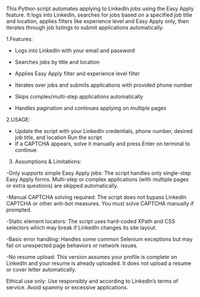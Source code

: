 This Python script automates applying to LinkedIn jobs using the Easy Apply feature. It logs into LinkedIn, searches for jobs based on a specified job title and location, applies filters like experience level and Easy Apply only, then iterates through job listings to submit applications automatically.


1.Features:

- Logs into LinkedIn with your email and password

- Searches jobs by title and location

- Applies Easy Apply filter and experience level filter

- Iterates over jobs and submits applications with provided phone number

- Skips complex/multi-step applications automatically

- Handles pagination and continues applying on multiple pages

2.USAGE:

- Update the script with your LinkedIn credentials, phone number, desired job title, and location
Run the script
- If a CAPTCHA appears, solve it manually and press Enter on terminal to continue.


3. Assumptions & Limitations:

-Only supports simple Easy Apply jobs:
The script handles only single-step Easy Apply forms. Multi-step or complex applications (with multiple pages or extra questions) are skipped automatically.

-Manual CAPTCHA solving required:
The script does not bypass LinkedIn CAPTCHA or other anti-bot measures. You must solve CAPTCHA manually if prompted.

-Static element locators:
The script uses hard-coded XPath and CSS selectors which may break if LinkedIn changes its site layout.

-Basic error handling:
Handles some common Selenium exceptions but may fail on unexpected page behaviors or network issues.

-No resume upload:
This version assumes your profile is complete on LinkedIn and your resume is already uploaded. It does not upload a resume or cover letter automatically.

Ethical use only:
Use responsibly and according to LinkedIn’s terms of service. Avoid spammy or excessive applications.
